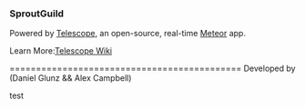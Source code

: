 ### SproutGuild ###

Powered by [Telescope](https://github.com/TelescopeJS/Telescope), an open-source, real-time [Meteor](https://www.meteor.com/) app. 

Learn More:[Telescope Wiki](https://github.com/SachaG/Telescope/wiki)

============================================
Developed by (Daniel Glunz && Alex Campbell)
 
 test
